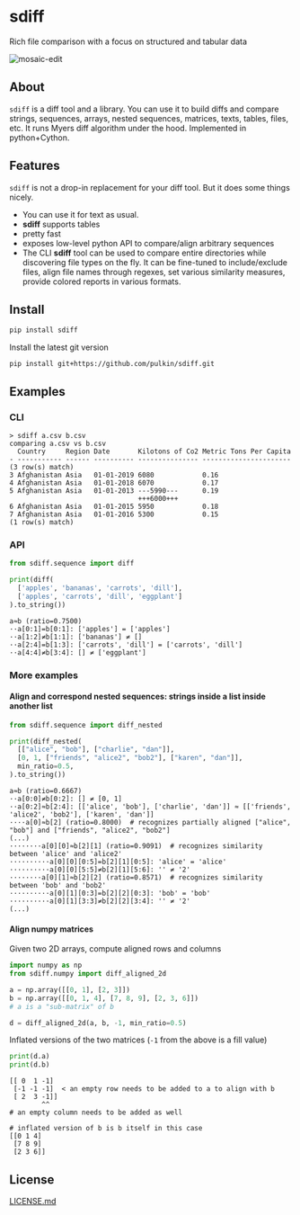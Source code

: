 # sdiff

Rich file comparison with a focus on structured and tabular data

![mosaic-edit](https://raw.githubusercontent.com/pulkin/sdiff/master/img/diff-mosaic-edit.png)

About
-----

`sdiff` is a diff tool and a library. You can use it to build diffs and compare strings, sequences,
arrays, nested sequences, matrices, texts, tables, files, etc. It runs Myers diff algorithm under the hood. Implemented
in python+Cython.

Features
--------

`sdiff` is not a drop-in replacement for your diff tool. But it does some things nicely.

- You can use it for text as usual.
- **sdiff** supports tables
- pretty fast
- exposes low-level python API to compare/align arbitrary sequences
- The CLI **sdiff** tool can be used to compare entire directories while discovering file types on the fly. 
  It can be fine-tuned to include/exclude files, align file names through regexes, set various similarity measures,
  provide colored reports in various formats.

Install
-------

```python
pip install sdiff
```

Install the latest git version

```commandline
pip install git+https://github.com/pulkin/sdiff.git
```

Examples
--------

### CLI

```
> sdiff a.csv b.csv
comparing a.csv vs b.csv
  Country     Region Date       Kilotons of Co2 Metric Tons Per Capita
- ----------- ------ ---------- --------------- ----------------------
(3 row(s) match)
3 Afghanistan Asia   01-01-2019 6080            0.16                  
4 Afghanistan Asia   01-01-2018 6070            0.17                  
5 Afghanistan Asia   01-01-2013 ---5990---      0.19                  
                                +++6000+++                            
6 Afghanistan Asia   01-01-2015 5950            0.18                  
7 Afghanistan Asia   01-01-2016 5300            0.15                  
(1 row(s) match)
```

### API

```python
from sdiff.sequence import diff

print(diff(
  ['apples', 'bananas', 'carrots', 'dill'],
  ['apples', 'carrots', 'dill', 'eggplant']
).to_string())
```

```text
a≈b (ratio=0.7500)
··a[0:1]=b[0:1]: ['apples'] = ['apples']
··a[1:2]≠b[1:1]: ['bananas'] ≠ []
··a[2:4]=b[1:3]: ['carrots', 'dill'] = ['carrots', 'dill']
··a[4:4]≠b[3:4]: [] ≠ ['eggplant']
```

### More examples

#### Align and correspond nested sequences: strings inside a list inside another list

```python
from sdiff.sequence import diff_nested

print(diff_nested(
  [["alice", "bob"], ["charlie", "dan"]],
  [0, 1, ["friends", "alice2", "bob2"], ["karen", "dan"]],
  min_ratio=0.5,
).to_string())
```

```text
a≈b (ratio=0.6667)
··a[0:0]≠b[0:2]: [] ≠ [0, 1]
··a[0:2]≈b[2:4]: [['alice', 'bob'], ['charlie', 'dan']] ≈ [['friends', 'alice2', 'bob2'], ['karen', 'dan']]
····a[0]≈b[2] (ratio=0.8000)  # recognizes partially aligned ["alice", "bob"] and ["friends", "alice2", "bob2"]
(...)
········a[0][0]≈b[2][1] (ratio=0.9091)  # recognizes similarity between 'alice' and 'alice2'
··········a[0][0][0:5]=b[2][1][0:5]: 'alice' = 'alice'
··········a[0][0][5:5]≠b[2][1][5:6]: '' ≠ '2'
········a[0][1]≈b[2][2] (ratio=0.8571)  # recognizes similarity between 'bob' and 'bob2'
··········a[0][1][0:3]=b[2][2][0:3]: 'bob' = 'bob'
··········a[0][1][3:3]≠b[2][2][3:4]: '' ≠ '2'
(...)
```

#### Align numpy matrices

Given two 2D arrays, compute aligned rows and columns

```python
import numpy as np
from sdiff.numpy import diff_aligned_2d

a = np.array([[0, 1], [2, 3]])
b = np.array([[0, 1, 4], [7, 8, 9], [2, 3, 6]])
# a is a "sub-matrix" of b

d = diff_aligned_2d(a, b, -1, min_ratio=0.5)
```

Inflated versions of the two matrices (`-1` from the above is a fill value)

```python
print(d.a)
print(d.b)
```

```
[[ 0  1 -1]
 [-1 -1 -1]  < an empty row needs to be added to a to align with b
 [ 2  3 -1]]
        ^^
# an empty column needs to be added as well
 
# inflated version of b is b itself in this case
[[0 1 4]
 [7 8 9]
 [2 3 6]]
```

License
-------

[LICENSE.md](LICENSE.md)
